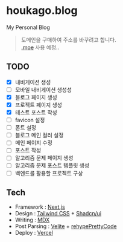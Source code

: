# houkago.blog

My Personal Blog

> 도메인을 구매하여 주소를 바꾸려고 합니다.  
> [.moe](https://get.moe/) 사용 예정..

## TODO

- [x] 내비게이션 생성
- [ ] 모바일 내비게이션 생성성
- [x] 블로그 페이지 생성  
- [x] 프로젝트 페이지 생성  
- [x] 테스트 포스트 작성  
- [ ] favicon 설정  
- [ ] 폰트 설정  
- [ ] 블로그 메인 컬러 설정  
- [ ] 메인 페이지 수정  
- [ ] 포스트 작성  
- [ ] 알고리즘 문제 페이지 생성  
- [ ] 알고리즘 문제 포스트 템플릿 생성   
- [ ] 백엔드를 활용할 프로젝트 구상  

## Tech
- Framework : [Next.js](https://nextjs.org/docs/app/getting-started)
- Design : [Tailwind CSS](https://tailwindcss.com/docs/installation) + [Shadcn/ui](https://ui.shadcn.com/docs)
- Writing : [MDX](https://mdxjs.com/)
- Post Parsing : [Velite](https://velite.js.org/guide/quick-start) + [rehypePrettyCode](https://velite.js.org/guide/code-highlighting) 
- Deploy : [Vercel](https://vercel.com/home)